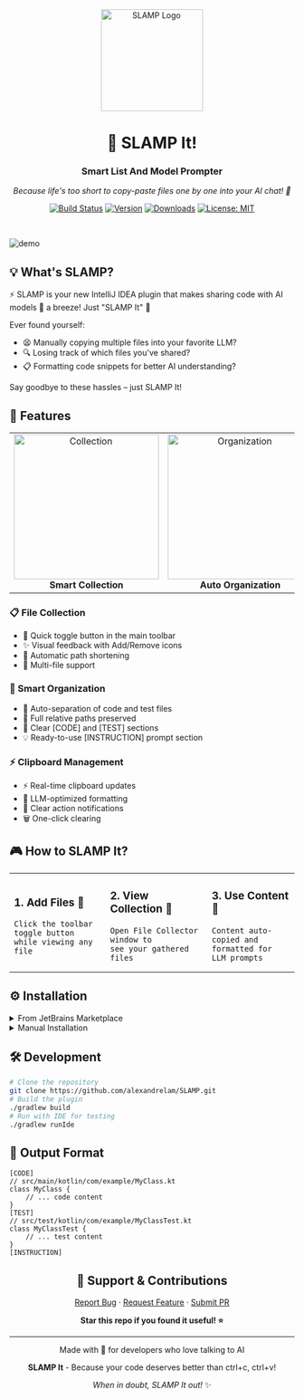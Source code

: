 <!-- Plugin description -->
<div align="center">
  <img src="https://github.com/user-attachments/assets/db4aca5f-2481-497e-90f5-a3cc68d10637" alt="SLAMP Logo" width="180"/>

  <h1>🚀 SLAMP It!</h1>
  <h3>Smart List And Model Prompter</h3>

  <p align="center">
    <em>Because life's too short to copy-paste files one by one into your AI chat! 🤖</em>
  </p>

  <p align="center">
    <a href="https://github.com/alexandrelam/SLAMP/actions"><img src="https://github.com/alexandrelam/SLAMP/workflows/Build/badge.svg" alt="Build Status"></a>
    <a href="https://plugins.jetbrains.com/plugin/MARKETPLACE_ID"><img src="https://img.shields.io/jetbrains/plugin/v/MARKETPLACE_ID.svg" alt="Version"></a>
    <a href="https://plugins.jetbrains.com/plugin/MARKETPLACE_ID"><img src="https://img.shields.io/jetbrains/plugin/d/MARKETPLACE_ID.svg" alt="Downloads"></a>
    <a href="https://opensource.org/licenses/MIT"><img src="https://img.shields.io/badge/License-MIT-yellow.svg" alt="License: MIT"></a>
  </p>

  <br/>
</div>

![demo](https://github.com/user-attachments/assets/286c6369-4412-4b2b-a328-4f1351efca89)
   
## 💡 What's SLAMP?

⚡️ SLAMP is your new IntelliJ IDEA plugin that makes sharing code with AI models 🤖 a breeze! Just "SLAMP It" 🚀

Ever found yourself:
- 😫 Manually copying multiple files into your favorite LLM?
- 🔍 Losing track of which files you've shared?
- 📋 Formatting code snippets for better AI understanding?

Say goodbye to these hassles – just SLAMP It! 

## 🚀 Features

<div align="center">
  <table>
    <tr>
      <td align="center">
        <img width="256" src="https://github.com/user-attachments/assets/b53bbec0-bc8e-401d-84fe-220f7172c5b2" alt="Collection"><br/>
        <strong>Smart Collection</strong>
      </td>
      <td align="center">
        <img width="256" src="https://github.com/user-attachments/assets/b5fedd9b-d436-4c3c-bbae-7080073d8cbf" alt="Organization"><br/>
        <strong>Auto Organization</strong>
      </td>
      <td align="center">
        <img width="256" src="https://github.com/user-attachments/assets/be1c9359-40d3-404a-920b-af39b9d723cf" alt="Clipboard"><br/>
        <strong>Clipboard Magic</strong>
      </td>
    </tr>
  </table>
</div>

### 📋 File Collection
- 🎯 Quick toggle button in the main toolbar
- ✨ Visual feedback with Add/Remove icons
- 📝 Automatic path shortening
- 🔄 Multi-file support

### 🎯 Smart Organization
- 🤖 Auto-separation of code and test files
- 📁 Full relative paths preserved
- 🎨 Clear [CODE] and [TEST] sections
- 💡 Ready-to-use [INSTRUCTION] prompt section

### ⚡ Clipboard Management
- ⚡️ Real-time clipboard updates
- 🎯 LLM-optimized formatting
- 🔔 Clear action notifications
- 🗑️ One-click clearing

## 🎮 How to SLAMP It?

<table>
<tr>
<td>

### 1. Add Files 🎯
```
Click the toolbar toggle button
while viewing any file
```

</td>
<td>

### 2. View Collection 📝
```
Open File Collector window to
see your gathered files
```

</td>
<td>

### 3. Use Content 🚀
```
Content auto-copied and
formatted for LLM prompts
```

</td>
</tr>
</table>

## ⚙️ Installation

<details>
<summary>From JetBrains Marketplace</summary>
1. Open IntelliJ IDEA
2. Navigate to: `Settings/Preferences` > `Plugins` > `Marketplace`
3. Search for "SLAMP"
4. Click `Install`
</details>
<details>
<summary>Manual Installation</summary>
1. Download the [latest release](https://github.com/alexandrelam/SLAMP/releases/latest)
2. In IntelliJ IDEA:
   - Go to `Settings/Preferences` > `Plugins`
   - Click ⚙️ > `Install plugin from disk...`
   - Select the downloaded file
</details>

## 🛠️ Development

```bash
# Clone the repository
git clone https://github.com/alexandrelam/SLAMP.git
# Build the plugin
./gradlew build
# Run with IDE for testing
./gradlew runIde
```

## 📝 Output Format

```
[CODE]
// src/main/kotlin/com/example/MyClass.kt
class MyClass {
    // ... code content
}
[TEST]
// src/test/kotlin/com/example/MyClassTest.kt
class MyClassTest {
    // ... test content
}
[INSTRUCTION]
```

<div align="center">

## 💖 Support & Contributions

<p>
  <a href="https://github.com/alexandrelam/SLAMP/issues">Report Bug</a>
  ·
  <a href="https://github.com/alexandrelam/SLAMP/issues">Request Feature</a>
  ·
  <a href="https://github.com/alexandrelam/SLAMP/pulls">Submit PR</a>
</p>
<p>
  <strong>Star this repo if you found it useful! ⭐</strong>
</p>

---

<div align="center">
  <p>Made with 💜 for developers who love talking to AI</p>
  <p><strong>SLAMP It</strong> - Because your code deserves better than ctrl+c, ctrl+v!</p>
  
  <p><em>When in doubt, SLAMP It out!</em> ✨</p>
</div>
<!-- Plugin description end -->
